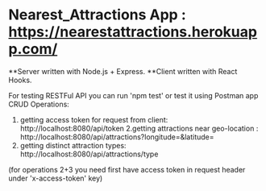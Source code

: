 # Nearest_Attractions App : https://nearestattractions.herokuapp.com/

**Server written with Node.js + Express.
**Client written with React Hooks.

For testing RESTFul API you can run 'npm test' or test it using Postman app
CRUD Operations:
1. getting access token for request from client:
http://localhost:8080/api/token
2.getting attractions near geo-location <latitude> <longitude>:
http://localhost:8080/api/attractions?longitude=<longitude>&latitude=<latitude>
3. getting distinct attraction types:
http://localhost:8080/api/attractions/type
  
(for operations 2+3 you need first have access token in request header under 'x-access-token' key)
